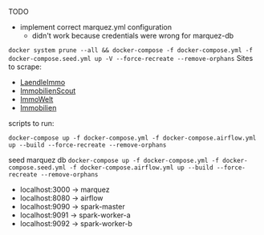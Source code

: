 TODO
- implement correct marquez.yml configuration
  - didn't work because credentials were wrong for marquez-db

`docker system prune --all && docker-compose -f docker-compose.yml -f docker-compose.seed.yml up -V --force-recreate --remove-orphans`
Sites to scrape:
* [LaendleImmo](https://www.laendleimmo.at/)
* [ImmobilienScout](https://www.immobilienscout24.at/)
* [ImmoWelt](https://immowelt.at)
* [Immobilien](https://immobilien.net)

scripts to run:

`docker-compose up -f docker-compose.yml -f docker-compose.airflow.yml up --build --force-recreate --remove-orphans`

seed marquez db
`docker-compose up -f docker-compose.yml -f docker-compose.seed.yml -f docker-compose.airflow.yml up --build --force-recreate --remove-orphans`

- localhost:3000 -> marquez
- localhost:8080 -> airflow
- localhost:9090 -> spark-master
- localhost:9091 -> spark-worker-a
- localhost:9092 -> spark-worker-b
